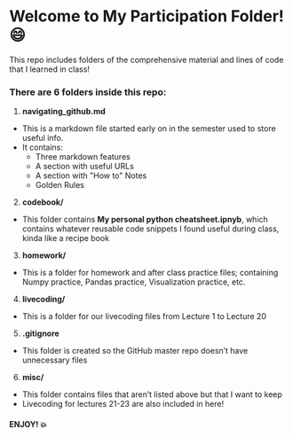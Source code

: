 # Welcome to My Participation Folder! :smile:


This repo includes folders of the comprehensive material and lines of code that I learned in class!

### There are 6 folders inside this repo:
1. **navigating_github.md**
  - This is a markdown file started early on in the semester used to store useful info.
  - It contains:
    - Three markdown features
    - A section with useful URLs
    - A section with "How to" Notes
    - Golden Rules
2. **codebook/**
  - This folder contains **My personal python cheatsheet.ipnyb**, which contains whatever reusable code snippets I found useful during class, kinda like a recipe book
3. **homework/**
  - This is a folder for homework and after class practice files; containing Numpy practice, Pandas practice, Visualization practice, etc. 
4. **livecoding/**
  - This is a folder for our livecoding files from Lecture 1 to Lecture 20
5. **.gitignore**
  - This folder is created so the GitHub master repo doesn’t have unnecessary files
6. **misc/**
  - This folder contains files that aren’t listed above but that I want to keep
  - Livecoding for lectures 21-23 are also included in here!
  
#### ENJOY! :boom:
